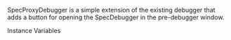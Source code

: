SpecProxyDebugger is a simple extension of the existing debugger that adds a button for opening the SpecDebugger in the pre-debugger window.Instance Variables